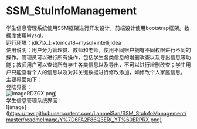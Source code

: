 # SSM_StuInfoManagement
学生信息管理系统使用SSM框架进行开发设计，前端设计使用bootstrap框架。数据库使用Mysql。  
运行环境：jdk7以上+tomcat8+mysql+intellijIdea  
使用说明：用户分为管理员、教师和老师，使用不同账户拥有不同权限进行不同的操作。管理员可以进行所有操作，包括学生各类信息的增删改查以及导出信息等功能；教师用户可以查询所有学生各类信息以及导出，不可以进行增删改查；学生用户只能查看个人的信息以及对非关键数据进行修改添加，如修改个人家庭信息。  
主要界面如下：  
登陆界面：  
![image](https://github.com/LanmeiSan/SSM_StuInfoManagement/blob/master/readmeImage/P2F_1BQINSL%25%5DF0VT)RDZGX.png)  
学生信息管理系统界面：  
![image](https://raw.githubusercontent.com/LanmeiSan/SSM_StuInfoManagement/master/readmeImage/Y%7D6FA2F86Q3ER(_YT%60ERPRX.png)

